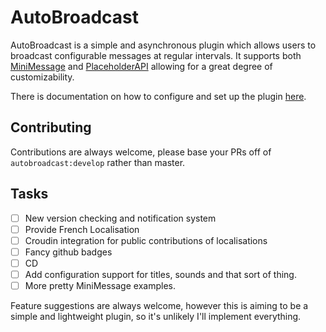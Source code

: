 # AutoBroadcast

AutoBroadcast is a simple and asynchronous plugin which allows users to broadcast configurable messages at regular intervals. 
It supports both [MiniMessage](https://docs.adventure.kyori.net/minimessage) and [PlaceholderAPI](https://www.spigotmc.org/resources/placeholderapi.6245/) allowing for a great degree of customizability. 

There is documentation on how to configure and set up the plugin [here](https://docs.conch.rocks/autobroadcast/).

## Contributing

Contributions are always welcome, please base your PRs off of `autobroadcast:develop` rather than master.
## Tasks

- [ ] New version checking and notification system
- [ ] Provide French Localisation
- [ ] Croudin integration for public contributions of localisations
- [ ] Fancy github badges
- [ ] CD
- [ ] Add configuration support for titles, sounds and that sort of thing. 
- [ ] More pretty MiniMessage examples.

Feature suggestions are always welcome, however this is aiming to be a simple and lightweight plugin, so it's unlikely
I'll implement everything. 

